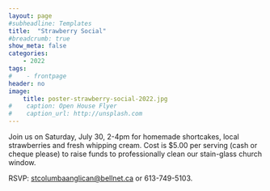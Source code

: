 ```yaml
---
layout: page
#subheadline: Templates
title:  "Strawberry Social"
#breadcrumb: true
show_meta: false
categories:
    - 2022
tags:
#    - frontpage
header: no
image:
    title: poster-strawberry-social-2022.jpg
#    caption: Open House Flyer
#    caption_url: http://unsplash.com
---
```

Join us on Saturday, July 30, 2-4pm for homemade shortcakes, local strawberries and fresh whipping cream.  Cost is $5.00 per serving (cash or cheque please) to raise funds to professionally clean our stain-glass church window.  

RSVP: [stcolumbaanglican@bellnet.ca](mailto:stcolumbanaglican@bellnet.ca) or 613-749-5103.
